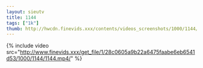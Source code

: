 ```yaml
--- 
layout: sieutv
title: 1144
tags: ["1k"]
thumb: http://hwcdn.finevids.xxx/contents/videos_screenshots/1000/1144/preview.mp4.jpg
---
```

{% include video src="http://www.finevids.xxx/get_file/1/28c0605a9b22a6475faabe6eb6541d53/1000/1144/1144.mp4/" %} 
